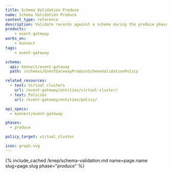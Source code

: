 ```yaml
---
title: Schema Validation Produce
name: Schema Validation Produce
content_type: reference
description: Validate records against a schema during the produce phase
products:
    - event-gateway
works_on:
    - konnect
tags:
    - event-gateway

schema:
  api: konnect/event-gateway
  path: /schemas/EventGatewayProduceSchemaValidationPolicy

related_resources:
  - text: Virtual clusters
    url: /event-gateway/entities/virtual-cluster/
  - text: Policies
    url: /event-gateway/entities/policy/

api_specs:
  - konnect/event-gateway

phases:
  - produce

policy_target: virtual_cluster

icon: graph.svg
---
```


{% include_cached /knep/schema-validation.md name=page.name slug=page.slug phase="produce" %}

